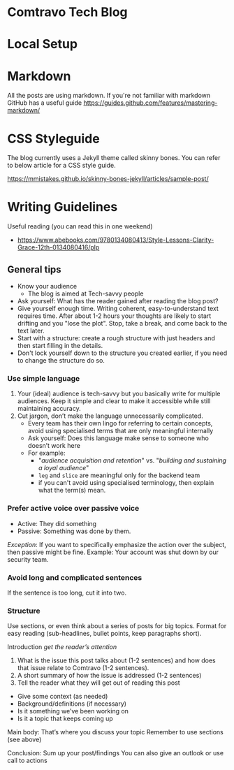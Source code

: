 # Comtravo Tech Blog

# Local Setup


# Markdown

All the posts are using markdown. If you're not familiar with markdown GitHub has a useful guide https://guides.github.com/features/mastering-markdown/


# CSS Styleguide

The blog currently uses a Jekyll theme called skinny bones. You can refer to below article for a CSS style guide. 


https://mmistakes.github.io/skinny-bones-jekyll/articles/sample-post/


# Writing Guidelines

Useful reading (you can read this in one weekend)
- https://www.abebooks.com/9780134080413/Style-Lessons-Clarity-Grace-12th-0134080416/plp


## General tips

- Know your audience
	- The blog is aimed at Tech-savvy people
- Ask yourself: What has the reader gained after reading the blog post?
- Give yourself enough time. Writing coherent, easy-to-understand text requires time. After about 1-2 hours your thoughts are likely to start drifting and you "lose the plot". Stop, take a break, and come back to the text later.
- Start with a structure: create a rough structure with just headers and then start filling in the details.
- Don't lock yourself down to the structure you created earlier, if you need to change the structure do so.

### Use simple language

 1. Your (ideal) audience is tech-savvy but you basically write for multiple audiences. Keep it simple and clear to make it accessible while still maintaining accuracy.
 2. Cut jargon, don’t make the language unnecessarily complicated.
	- Every team has their own lingo for referring to certain concepts, avoid using specialised terms that are only meaningful internally
	- Ask yourself: Does this language make sense to someone who doesn’t work here
	- For example:
		- "_audience acquisition and retention_" vs. "_building and sustaining a loyal audience_"
		- `leg` and `slice` are meaningful only for the backend team
		- if you can't avoid using specialised terminology, then explain what the term(s) mean.

### Prefer active voice over passive voice
 - Active: They did something
 - Passive: Something was done by them.

_Exception_: 
If you want to specifically emphasize the action over the subject, then passive might be fine.
Example: Your account was shut down by our security team.

### Avoid long and complicated sentences
If the sentence is too long, cut it into two.

### Structure
Use sections, or even think about a series of posts for big topics. Format for easy reading (sub-headlines, bullet points, keep paragraphs short).

Introduction _get the reader’s attention_
 1. What is the issue this post talks about (1-2 sentences) and how does that issue relate to Comtravo (1-2 sentences).
 2. A short summary of how the issue is addressed (1-2 sentences) 
 3. Tell the reader what they will get out of reading this post

- Give some context (as needed)
- Background/definitions (if necessary)
- Is it something we’ve been working on
- Is it a topic that keeps coming up

Main body:
That’s where you discuss your topic
Remember to use sections (see above)

Conclusion:
Sum up your post/findings
You can also give an outlook or use call to actions


